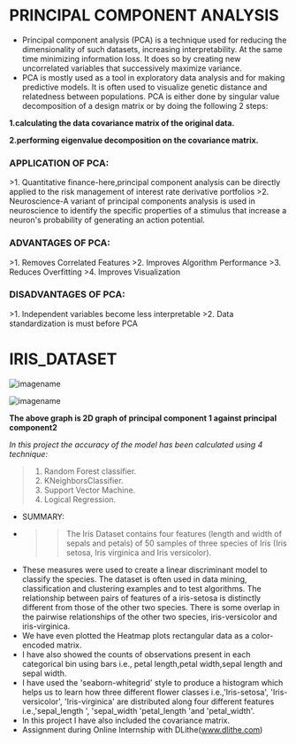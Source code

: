 <h1>PRINCIPAL COMPONENT ANALYSIS</h1>

* Principal component analysis (PCA) is a technique used for reducing the dimensionality of such datasets, increasing interpretability. At the same time minimizing information loss. It does so by creating new uncorrelated variables that successively maximize variance.
* PCA is mostly used as a tool in exploratory data analysis and for making predictive models. It is often used to visualize genetic distance and relatedness between populations. PCA is either done by singular value decomposition of a design matrix or by doing the following 2 steps:

**1.calculating the data covariance matrix of the original data.**

**2.performing eigenvalue decomposition on the covariance matrix.**

<h3>APPLICATION OF PCA:</h3>
>1. Quantitative finance-here,principal component analysis can be directly applied to the risk management of interest rate derivative portfolios
>2. Neuroscience-A variant of principal components analysis is used in neuroscience to identify the specific properties of a stimulus that increase a neuron's probability of generating an action potential.

<h3>ADVANTAGES OF PCA:</h3>     
>1. Removes Correlated Features
>2. Improves Algorithm Performance 
>3. Reduces Overfitting
>4. Improves Visualization
<h3>DISADVANTAGES OF PCA:</h3>  
>1. Independent variables become less interpretable
>2. Data standardization is must before PCA 

<h1>IRIS_DATASET</H1>

![imagename](https://thegoodpython.com/assets/images/iris-species.png)



![imagename](https://miro.medium.com/max/2186/1*duZ0MeNS6vfc35XtYr88Bg.png)

**The above graph is 2D graph of principal component 1 against principal component2**

 _In this project the accuracy of the model has been calculated using 4 technique:_
 >1. Random Forest classifier.
 >2. KNeighborsClassifier.
 >3. Support Vector Machine.
 >4. Logical Regression.
 
* SUMMARY:
* > > The Iris Dataset contains four features (length and width of sepals and petals) of 50 samples of three species of Iris (Iris setosa, Iris virginica and Iris versicolor). 
* These measures were used to create a linear discriminant model to classify the species. The dataset is often used in data mining, classification and clustering examples and to test algorithms. The relationship between pairs of features of a iris-setosa is distinctly different from those of the other two species. There is some overlap in the pairwise relationships of the other two species, iris-versicolor and iris-virginica.
* We have even plotted the Heatmap plots rectangular data as a color-encoded matrix.
* I have also showed the counts of observations present in each categorical bin using bars i.e., petal length,petal width,sepal length and sepal width.
* I have used the 'seaborn-whitegrid' style to produce a histogram which helps us to learn how three different flower classes i.e.,'Iris-setosa', 'Iris-versicolor', 'Iris-virginica' are distributed along four different features i.e.,'sepal_length ', 'sepal_width 'petal_length 'and 'petal_width'.
* In this project I have also included the covariance matrix.
* Assignment during Online Internship with DLithe(www.dlithe.com)

